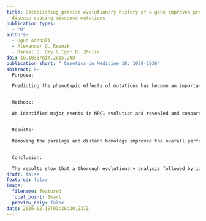 ```yaml
---
title: Establishing precise evolutionary history of a gene improves predicting
  disease causing missense mutations
publication_types:
  - "0"
authors:
  - Ogun Adebali
  - Alexander O. Reznik
  - Daniel S. Ory & Igor B. Zhulin
doi: 10.1038/gim.2015.208
publication_short: " Genetics in Medicine 18: 1029-1036"
abstract: >-
  Purpose:

  Predicting the phenotypic effects of mutations has become an important application in clinical genetic diagnostics. Computational tools evaluate the behavior of the variant over evolutionary time and assume that variations seen during the course of evolution are probably benign in humans. However, current tools do not take into account orthologous/paralogous relationships. Paralogs have dramatically different roles in Mendelian diseases. For example, whereas inactivating mutations in the NPC1 gene cause the neurodegenerative disorder Niemann-Pick C, inactivating mutations in its paralog NPC1L1 are not disease-causing and, moreover, are implicated in protection from coronary heart disease.


  Methods:

  We identified major events in NPC1 evolution and revealed and compared orthologs and paralogs of the human NPC1 gene through phylogenetic and protein sequence analyses. We predicted whether an amino acid substitution affects protein function by reducing the organism’s fitness.


  Results:

  Removing the paralogs and distant homologs improved the overall performance of categorizing disease-causing and benign amino acid substitutions.


  Conclusion:

  The results show that a thorough evolutionary analysis followed by identification of orthologs improves the accuracy in predicting disease-causing missense mutations. We anticipate that this approach will be used as a reference in the interpretation of variants in other genetic diseases as well.
draft: false
featured: false
image:
  filename: featured
  focal_point: Smart
  preview_only: false
date: 2016-02-19T03:38:30.237Z
---
```

